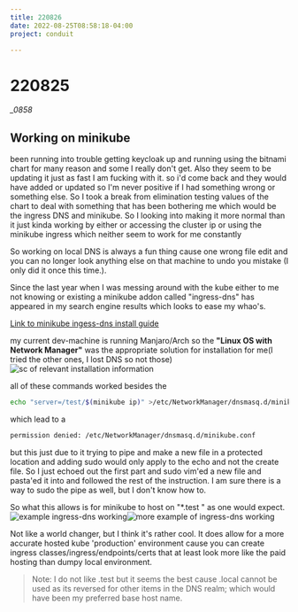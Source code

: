 ```yaml
---
title: 220826
date: 2022-08-25T08:58:18-04:00
project: conduit

---
```

# 220825
*_0858*

## Working on minikube
been running into trouble getting keycloak up and running using the bitnami chart for many reason and some I really don't get.  Also they seem to be updating it just as fast I am fucking with it. so i'd come back and they would have added or updated so I'm never positive if I had something wrong or something else. So I took a break from elimination testing values of the chart to deal with something that has been bothering me which would be the ingress DNS and minikube. So I looking into making it more normal than it just kinda working by either or accessing the cluster ip or using the minikube ingress which neither seem to work for me constantly

So working on local DNS is always a fun thing cause one wrong file edit and you can no longer look anything else on that machine to undo you mistake (I only did it once this time.). 

Since the last year when I was messing around with the kube either to me not knowing or existing a minikube addon called "ingress-dns" has appeared in my search engine results which looks to ease my whao's. 

[Link to minikube ingess-dns install guide](https://minikube.sigs.k8s.io/docs/handbook/addons/ingress-dns/)

my current dev-machine is running Manjaro/Arch so the **"Linux OS with Network Manager"** was the appropriate solution for installation for me(I tried the other ones, I lost DNS so not those) 
![sc of relevant installation information](https://i.imgur.com/f4ICqTa.png) 

all of these commands worked besides the 
 ```bash
echo "server=/test/$(minikube ip)" >/etc/NetworkManager/dnsmasq.d/minikube.conf
```

which lead to a 
```bash
permission denied: /etc/NetworkManager/dnsmasq.d/minikube.conf
```
but this just due to it trying to pipe and make a new file in a protected location and adding sudo would only apply to the echo  and not the create file. So I just echoed out the first part and sudo vim'ed a new file and pasta'ed it into and followed the rest of the instruction. I am sure there is a way to sudo the pipe as well, but I don't know how to. 

So what this allows is for minikube to host on "*.test " as one would expect. 
![example ingress-dns working](https://i.imgur.com/aRGH41U.png)![more example of ingress-dns working](https://i.imgur.com/7z0y8Lj.png)

Not like a world changer, but I think it's rather cool. It does allow for a more accurate hosted kube 'production' environment
cause you can create ingress classes/ingress/endpoints/certs that at least look more like the paid hosting than dumpy local environment. 

>Note: I do not like .test but it seems the best cause .local cannot be used as its reversed for other items in the DNS realm; which would have been my preferred base host name. 